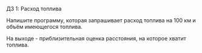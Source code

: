 ДЗ 1: Расход топлива

Напишите программу, которая запрашивает расход топлива на 100 км и объём имеющегося топлива.

На выходе - приблизительная оценка расстояния, на которое хватит топлива.

